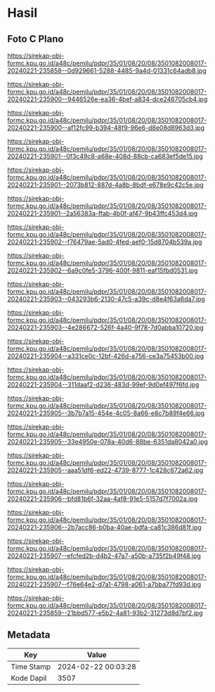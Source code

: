 # Hasil

## Foto C Plano

https://sirekap-obj-formc.kpu.go.id/a48c/pemilu/pdpr/35/01/08/20/08/3501082008017-20240221-235858--0d929661-5288-4485-9a4d-01331c64adb8.jpg

https://sirekap-obj-formc.kpu.go.id/a48c/pemilu/pdpr/35/01/08/20/08/3501082008017-20240221-235900--9446526e-ea36-4bef-a834-dce246705cb4.jpg

https://sirekap-obj-formc.kpu.go.id/a48c/pemilu/pdpr/35/01/08/20/08/3501082008017-20240221-235900--af12fc99-b394-48f9-96e6-d8e08d8963d3.jpg

https://sirekap-obj-formc.kpu.go.id/a48c/pemilu/pdpr/35/01/08/20/08/3501082008017-20240221-235901--0f3c49c8-a68e-408d-88cb-ca683ef5de15.jpg

https://sirekap-obj-formc.kpu.go.id/a48c/pemilu/pdpr/35/01/08/20/08/3501082008017-20240221-235901--2073b812-887d-4a8b-8bdf-e678e9c42c5e.jpg

https://sirekap-obj-formc.kpu.go.id/a48c/pemilu/pdpr/35/01/08/20/08/3501082008017-20240221-235901--2a56383a-ffab-4b0f-af47-9b43ffc453d4.jpg

https://sirekap-obj-formc.kpu.go.id/a48c/pemilu/pdpr/35/01/08/20/08/3501082008017-20240221-235902--f76479ae-5ad0-4fed-aef0-15d8704b539a.jpg

https://sirekap-obj-formc.kpu.go.id/a48c/pemilu/pdpr/35/01/08/20/08/3501082008017-20240221-235902--6a9c0fe5-3796-400f-9811-eaf15fbd0531.jpg

https://sirekap-obj-formc.kpu.go.id/a48c/pemilu/pdpr/35/01/08/20/08/3501082008017-20240221-235903--043293b6-2130-47c5-a39c-d8e4f63a6da7.jpg

https://sirekap-obj-formc.kpu.go.id/a48c/pemilu/pdpr/35/01/08/20/08/3501082008017-20240221-235903--4e286672-526f-4a40-9f78-7d0abba10720.jpg

https://sirekap-obj-formc.kpu.go.id/a48c/pemilu/pdpr/35/01/08/20/08/3501082008017-20240221-235904--a331ce0c-12bf-426d-a756-ce3a75453b00.jpg

https://sirekap-obj-formc.kpu.go.id/a48c/pemilu/pdpr/35/01/08/20/08/3501082008017-20240221-235904--311daaf2-d236-483d-99ef-9d0ef497f6fd.jpg

https://sirekap-obj-formc.kpu.go.id/a48c/pemilu/pdpr/35/01/08/20/08/3501082008017-20240221-235905--3b7b7a15-454e-4c05-8a66-e8c7b89f4e66.jpg

https://sirekap-obj-formc.kpu.go.id/a48c/pemilu/pdpr/35/01/08/20/08/3501082008017-20240221-235905--33e4950e-078a-40d6-88be-6351da8042a0.jpg

https://sirekap-obj-formc.kpu.go.id/a48c/pemilu/pdpr/35/01/08/20/08/3501082008017-20240221-235905--aaa51df6-ed22-4739-8777-1c428c672a62.jpg

https://sirekap-obj-formc.kpu.go.id/a48c/pemilu/pdpr/35/01/08/20/08/3501082008017-20240221-235906--bfd81b6f-32aa-4af8-91e5-5157d7f7002a.jpg

https://sirekap-obj-formc.kpu.go.id/a48c/pemilu/pdpr/35/01/08/20/08/3501082008017-20240221-235906--2b7acc86-b0ba-40ae-bdfa-ca81c386d81f.jpg

https://sirekap-obj-formc.kpu.go.id/a48c/pemilu/pdpr/35/01/08/20/08/3501082008017-20240221-235907--efcfed2b-d4b2-47a7-a50b-a735f2b49f48.jpg

https://sirekap-obj-formc.kpu.go.id/a48c/pemilu/pdpr/35/01/08/20/08/3501082008017-20240221-235907--f76e64e2-d7a1-4798-a061-a7bba77fd93d.jpg

https://sirekap-obj-formc.kpu.go.id/a48c/pemilu/pdpr/35/01/08/20/08/3501082008017-20240221-235859--21bbd577-e5b2-4a81-93b2-31273d8d7bf2.jpg


## Metadata

| Key        | Value               |
| ---------- | ------------------- |
| Time Stamp | 2024-02-22 00:03:28 |
| Kode Dapil | 3507                |



